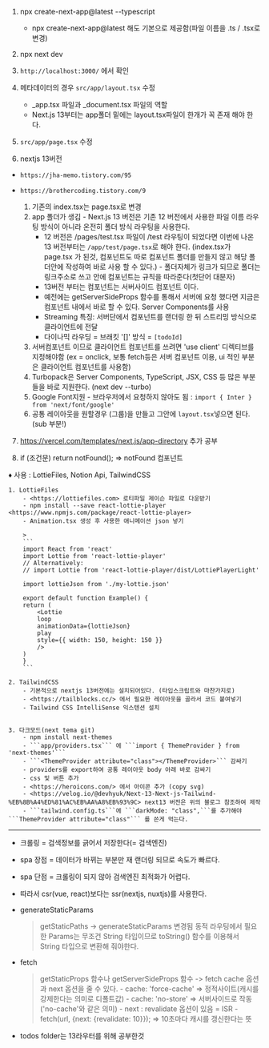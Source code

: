 1. npx create-next-app@latest --typescript
    - npx create-next-app@latest 해도 기본으로 제공함(파일 이름을 .ts / .tsx로 변경)

2. npx next dev

3. ```http://localhost:3000/``` 에서 확인

4. 메타데이터의 경우  ```src/app/layout.tsx``` 수정
    - _app.tsx 파일과 _document.tsx 파일의 역할
    - Next.js 13부터는 app폴더 밑에는 layout.tsx파일이 한개가 꼭 존재 해야 한다.

5. ```src/app/page.tsx``` 수정

6. nextjs 13버전 

- ```https://jha-memo.tistory.com/95```
- ```https://brothercoding.tistory.com/9```

    1. 기존의 index.tsx는 page.tsx로 변경
    2. app 폴더가 생김 - Next.js 13 버전은 기존 12 버전에서 사용한 파일 이름 라우팅 방식이 아니라 온전히 폴더 방식 라우팅을 사용한다. 
        - 12 버전은 /pages/test.tsx 파일이 /test 라우팅이 되었다면 이번에 나온 13 버전부터는 ```/app/test/page.tsx```로 해야 한다. (index.tsx가 page.tsx 가 된것, 컴포넌트도 따로 컴포넌트 폴더를 만들지 않고 해당 폴더안에 작성하여 바로 사용 할 수 있다.) - 폴더자체가 링크가 되므로 폴더는 링크주소로 쓰고 안에 컴포넌트는 규칙을 따라준다(첫단어 대문자)
        - 13버전 부터는 컴포넌트는 서버사이드 컴포넌트 이다.
        - 예전에는 getServerSideProps 함수를 통해서 서버에 요청 했다면 지금은 컴포넌트 내에서 바로 할 수 있다. Server Components를 사용
        - Streaming 특징: 서버단에서 컴포넌트를 랜더링 한 뒤 스트리밍 방식으로 클라이언트에 전달
        - 다이나믹 라우딩 = 브래킷 '[]' 방식 = ```[todoId]```
    3. 서버컴포넌트 이므로 클라이언트 컴포넌트를 쓰려면 'use client' 디렉티브를 지정해야함 (ex = onclick, 보통 fetch등은 서버 컴포넌트 이용, ui 적인 부분은 클라이언트 컴포넌트를 사용함)
    4. Turbopack은 Server Components, TypeScript, JSX, CSS 등 많은 부분들을 바로 지원한다. (next dev --turbo)
    5. Google Font지원 - 브라우저에서 요청하지 않아도 됨 : ```import { Inter } from 'next/font/google'```
    6. 공통 레이아웃을 원할경우 (그룹)을 만들고 그안에 ```layout.tsx```넣으면 된다.(sub 부분!)



7. <https://vercel.com/templates/next.js/app-directory> 추가 공부

8. if (조건문) return notFound(); => notFound 컴포넌트

♦️ 사용 : LottieFiles, Notion Api, TailwindCSS

    1. LottieFiles 
        - <https://lottiefiles.com> 로티파일 제이슨 파일로 다운받기
        - npm install --save react-lottie-player <https://www.npmjs.com/package/react-lottie-player>
        - Animation.tsx 생성 후 사용한 애니메이션 json 넣기

        >
        ```
        import React from 'react'
        import Lottie from 'react-lottie-player'
        // Alternatively:
        // import Lottie from 'react-lottie-player/dist/LottiePlayerLight'

        import lottieJson from './my-lottie.json'

        export default function Example() {
        return (
            <Lottie
            loop
            animationData={lottieJson}
            play
            style={{ width: 150, height: 150 }}
            />
        )
        }
        ```

    2. TailwindCSS
        - 기본적으로 nextjs 13버전에는 설치되어있다. (타입스크립트와 마찬가지로)
        - <https://tailblocks.cc/> 에서 필요한 레이아웃을 골라서 코드 붙여넣기
        - Tailwind CSS IntelliSense 익스텐션 설치


    3. 다크모드(next tema git)
        - npm install next-themes
        - ```app/providers.tsx``` 에 ```import { ThemeProvider } from 'next-themes'```
        - ```<ThemeProvider attribute="class"></ThemeProvider>``` 감싸기
        - providers를 export하여 공통 레이아웃 body 아래 바로 감싸기
        - css 및 버튼 추가
        - <https://heroicons.com/> 에서 아이콘 추가 (copy svg)
        - <https://velog.io/@devhyuk/Next-13-Next-js-Tailwind-%EB%8B%A4%ED%81%AC%EB%AA%A8%EB%93%9C> next13 버전은 위의 블로그 참조하여 제작
        - ```tailwind.config.ts```에 ```darkMode: "class",```를 추가해야 ```ThemeProvider attribute="class"``` 를 쓴게 먹는다.




--------------------------------------------------------------------------------


>

* 크롤링 = 검색정보를 긁어서 저장한다(= 검색엔진)

* spa 장점 = 데이터가 바뀌는 부분만 재 랜더링 되므로 속도가 빠르다.

* spa 단점 = 크롤링이 되지 않아 검색엔진 최적화가 어렵다.

* 따라서 csr(vue, react)보다는 ssr(nextjs, nuxtjs)를 사용한다. 

+ generateStaticParams
    >  getStaticPaths -> generateStaticParams 변경됨
    > 동적 라우팅에서 필요한 Params는 무조건 String 타입이므로 toString() 함수를 이용해서 String 타입으로 변환해  줘야한다.

+ fetch 
    > getStaticProps 함수나 getServerSideProps 함수 -> fetch
    > cache 옵션과 next 옵션을 줄 수 있다.
        - cache: 'force-cache' => 정적사이트(캐시를 강제한다는 의미로 디폴트값)
        - cache: 'no-store' => 서버사이드로 작동 ('no-cache'와 같은 의미)
        - next : revalidate 옵션이 있음 = ISR
            - fetch(url, {next: {revalidate: 10}});  => 10초마다 캐시를 갱신한다는 뜻
            
+ todos folder는 13라우터를 위해 공부한것